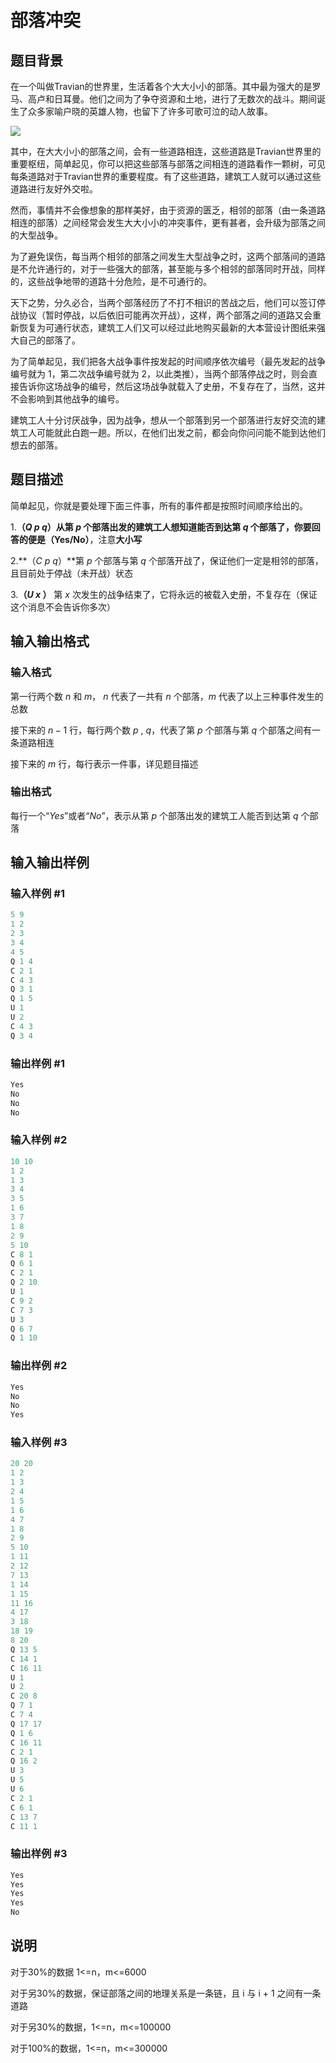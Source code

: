 # 部落冲突

## 题目背景

在一个叫做Travian的世界里，生活着各个大大小小的部落。其中最为强大的是罗马、高卢和日耳曼。他们之间为了争夺资源和土地，进行了无数次的战斗。期间诞生了众多家喻户晓的英雄人物，也留下了许多可歌可泣的动人故事。

![](http://img4.dwstatic.com/coc/1602/320370032694/1456415099616.jpg)

其中，在大大小小的部落之间，会有一些道路相连，这些道路是Travian世界里的重要枢纽，简单起见，你可以把这些部落与部落之间相连的道路看作一颗树，可见每条道路对于Travian世界的重要程度。有了这些道路，建筑工人就可以通过这些道路进行友好外交啦。

然而，事情并不会像想象的那样美好，由于资源的匮乏，相邻的部落（由一条道路相连的部落）之间经常会发生大大小小的冲突事件，更有甚者，会升级为部落之间的大型战争。

为了避免误伤，每当两个相邻的部落之间发生大型战争之时，这两个部落间的道路是不允许通行的，对于一些强大的部落，甚至能与多个相邻的部落同时开战，同样的，这些战争地带的道路十分危险，是不可通行的。

天下之势，分久必合，当两个部落经历了不打不相识的苦战之后，他们可以签订停战协议（暂时停战，以后依旧可能再次开战），这样，两个部落之间的道路又会重新恢复为可通行状态，建筑工人们又可以经过此地购买最新的大本营设计图纸来强大自己的部落了。

为了简单起见，我们把各大战争事件按发起的时间顺序依次编号（最先发起的战争编号就为 1，第二次战争编号就为 2，以此类推），当两个部落停战之时，则会直接告诉你这场战争的编号，然后这场战争就载入了史册，不复存在了，当然，这并不会影响到其他战争的编号。

建筑工人十分讨厌战争，因为战争，想从一个部落到另一个部落进行友好交流的建筑工人可能就此白跑一趟。所以，在他们出发之前，都会向你问问能不能到达他们想去的部落。

## 题目描述

简单起见，你就是要处理下面三件事，所有的事件都是按照时间顺序给出的。

1.**（$Q$ $p$ $q$）**从第 $p$ 个部落出发的建筑工人想知道能否到达第 $q$ 个部落了，你要回答的便是**（Yes/No）**，注意**大小写**

2.**（$C$ $p$ $q$）**第 $p$ 个部落与第 $q$ 个部落开战了，保证他们一定是相邻的部落，且目前处于停战（未开战）状态

3.**（$U$ $x$ ）** 第 $x$ 次发生的战争结束了，它将永远的被载入史册，不复存在（保证这个消息不会告诉你多次）

## 输入输出格式

### 输入格式

第一行两个数 $n$ 和 $m$， $n$ 代表了一共有 $n$ 个部落，$m$ 代表了以上三种事件发生的总数

接下来的 $n - 1$ 行，每行两个数 $p$ , $q$，代表了第 $p$ 个部落与第 $q$ 个部落之间有一条道路相连

接下来的 $m$ 行，每行表示一件事，详见题目描述

### 输出格式

每行一个“$Yes$”或者“$No$”，表示从第 $p$ 个部落出发的建筑工人能否到达第 $q$ 个部落

## 输入输出样例

### 输入样例 #1

```cpp
5 9
1 2
2 3
3 4
4 5
Q 1 4
C 2 1
C 4 3
Q 3 1
Q 1 5
U 1
U 2
C 4 3
Q 3 4
```


### 输出样例 #1

```cpp
Yes
No
No
No
```


### 输入样例 #2

```cpp
10 10
1 2
1 3
3 4
3 5
1 6
3 7
1 8
2 9
5 10
C 8 1
Q 6 1
C 2 1
Q 2 10
U 1
C 9 2
C 7 3
U 3
Q 6 7
Q 1 10
```


### 输出样例 #2

```cpp
Yes
No
No
Yes
```


### 输入样例 #3

```cpp
20 20
1 2
1 3
2 4
1 5
1 6
4 7
1 8
2 9
5 10
1 11
2 12
7 13
1 14
1 15
11 16
4 17
3 18
18 19
8 20
Q 13 5
C 14 1
C 16 11
U 1
U 2
C 20 8
Q 7 1
C 7 4
Q 17 17
Q 1 6
C 16 11
C 2 1
Q 16 2
U 3
U 5
U 6
C 2 1
C 6 1
C 13 7
C 11 1

```
### 输出样例 #3

```cpp
Yes
Yes
Yes
Yes
No

```
## 说明

对于30%的数据 1<=n，m<=6000

对于另30%的数据，保证部落之间的地理关系是一条链，且 i 与 i + 1 之间有一条道路

对于另30%的数据，1<=n，m<=100000

对于100%的数据，1<=n，m<=300000

